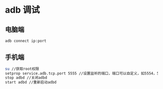 # adb 调试

## 电脑端
```bash
adb connect ip:port 
```

## 手机端
```bash
su //获取root权限  
setprop service.adb.tcp.port 5555 //设置监听的端口，端口可以自定义，如5554，5555是默认的
stop adbd //关闭adbd  
start adbd //重新启动adbd  
```